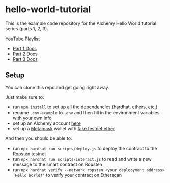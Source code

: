 # hello-world-tutorial

This is the example code repository for the Alchemy Hello World tutorial series (parts 1, 2, 3).

[YouTube Playlist](https://www.youtube.com/watch?v=g73EGNKatDw&list=PLMj8NvODurfGgDJG-qQWyKtqTxJyRGI0i)

- [Part 1 Docs](https://docs.alchemy.com/alchemy/tutorials/hello-world-smart-contract)
- [Part 2 Docs](https://docs.alchemy.com/alchemy/tutorials/hello-world-smart-contract/interacting-with-a-smart-contract)
- [Part 3 Docs](https://docs.alchemy.com/alchemy/tutorials/hello-world-smart-contract/submitting-your-smart-contract-to-etherscan)

## Setup

You can clone this repo and get going right away.

Just make sure to:
- run `npm install` to set up all the dependencies (hardhat, ethers, etc.)
- rename `.env-example` to `.env` and then fill in the environment variables with your own info
- set up an Alchemy account [here](https://alchemy.com/?a=641a319005)
- set up a [Metamask](https://metamask.io/download.html) wallet with [fake testnet ether](https://faucet.dimensions.network/)

And then you should be able to:
- run `npx hardhat run scripts/deploy.js` to deploy the contract to the Ropsten testnet
- run `npx hardhat run scripts/interact.js` to read and write a new message to the smart contract on Ropsten
- run `npx hardhat verify --network ropsten <your deplooyment address> 'Hello World!'` to verify your contract on Etherscan